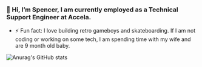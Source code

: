 ### 👋 Hi, I’m Spencer, I am currently employed as a Technical Support Engineer at Accela.

- ⚡ Fun fact: I love building retro gameboys and skateboarding. If I am not coding or working on some tech, I am spending time with my wife and are 9 month old baby.

<!--
**Canadianfaller7/Canadianfaller7** is a ✨ _special_ ✨ repository because its `README.md` (this file) appears on your GitHub profile.

Here are some ideas to get you started:

- 🔭 I’m currently working on ...
- 🌱 I’m currently learning ...
- 👯 I’m looking to collaborate on ...
- 🤔 I’m looking for help with ...
- 💬 Ask me about ...
- 📫 How to reach me: ...
- 😄 Pronouns: ...

-->

![Anurag's GitHub stats](https://github-readme-stats.vercel.app/api?username=canadianfaller7&show_icons=true&theme=vision-friendly-dark)
